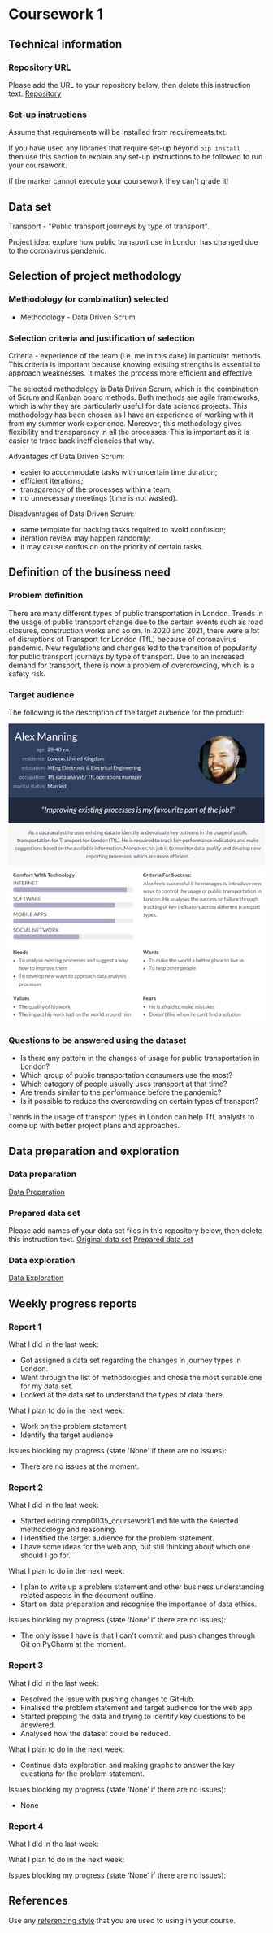 # Coursework 1

## Technical information
### Repository URL
Please add the URL to your repository below, then delete this instruction text.
[Repository](https://github.com/ucl-comp0035/coursework-1-azhar-nurgaliyeva)

### Set-up instructions

Assume that requirements will be installed from requirements.txt.

If you have used any libraries that require set-up beyond `pip install ...` then use this section to explain any set-up
instructions to be followed to run your coursework.

If the marker cannot execute your coursework they can't grade it!

## Data set
Transport - "Public transport journeys by type of transport".

Project idea: explore how public transport use in London has changed due to the coronavirus pandemic.

## Selection of project methodology
### Methodology (or combination) selected
- Methodology - Data Driven Scrum

### Selection criteria and justification of selection
Criteria - experience of the team (i.e. me in this case) in particular methods.
This criteria is important because knowing existing strengths is essential to approach weaknesses.
It makes the process more efficient and effective.

The selected methodology is Data Driven Scrum, which is the combination of Scrum and Kanban board methods.
Both methods are agile frameworks, which is why they are particularly useful for data science projects.
This methodology has been chosen as I have an experience of working with it from my summer work experience.
Moreover, this methodology gives flexibility and transparency in all the processes.
This is important as it is easier to trace back inefficiencies that way.

Advantages of Data Driven Scrum:
- easier to accommodate tasks with uncertain time duration;
- efficient iterations;
- transparency of the processes within a team;
- no unnecessary meetings (time is not wasted).

Disadvantages of Data Driven Scrum:
- same template for backlog tasks required to avoid confusion;
- iteration review may happen randomly;
- it may cause confusion on the priority of certain tasks.

## Definition of the business need
### Problem definition
There are many different types of public transportation in London.
Trends in the usage of public transport change due to the certain events such as road closures, construction works and so on.
In 2020 and 2021, there were a lot of disruptions of Transport for London (TfL) because of coronavirus pandemic.
New regulations and changes led to the transition of popularity for public transport journeys by type of transport.
Due to an increased demand for transport, there is now a problem of overcrowding, which is a safety risk.


### Target audience
The following is the description of the target audience for the product:

![persona_target](persona.png)

### Questions to be answered using the dataset
- Is there any pattern in the changes of usage for public transportation in London?
- Which group of public transportation consumers use the most?
- Which category of people usually uses transport at that time?
- Are trends similar to the performance before the pandemic?
- Is it possible to reduce the overcrowding on certain types of transport?

Trends in the usage of transport types in London can help TfL analysts to come up with better project plans and approaches.


## Data preparation and exploration
### Data preparation

[Data Preparation](data_preparation.py)

### Prepared data set
Please add names of your data set files in this repository below, then delete this instruction text.
[Original data set]()
[Prepared data set]()

### Data exploration

[Data Exploration]()

## Weekly progress reports

### Report 1
What I did in the last week:
- Got assigned a data set regarding the changes in journey types in London. 
- Went through the list of methodologies and chose the most suitable one for my data set. 
- Looked at the data set to understand the types of data there.

What I plan to do in the next week:
- Work on the problem statement
- Identify tha target audience

Issues blocking my progress (state 'None' if there are no issues):
- There are no issues at the moment.

### Report 2
What I did in the last week:
- Started editing comp0035_coursework1.md file with the selected methodology and reasoning. 
- I identified the target audience for the problem statement. 
- I have some ideas for the web app, but still thinking about which one should I go for.

What I plan to do in the next week:
- I plan to write up a problem statement and other business understanding related aspects in the document outline. 
- Start on data preparation and recognise the importance of data ethics.

Issues blocking my progress (state ‘None’ if there are no issues):
- The only issue I have is that I can't commit and push changes through Git on PyCharm at the moment.

### Report 3
What I did in the last week:
- Resolved the issue with pushing changes to GitHub.
- Finalised the problem statement and target audience for the web app. 
- Started prepping the data and trying to identify key questions to be answered. 
- Analysed how the dataset could be reduced.

What I plan to do in the next week:
- Continue data exploration and making graphs to answer the key questions for the problem statement.

Issues blocking my progress (state ‘None’ if there are no issues):
- None

### Report 4
What I did in the last week:


What I plan to do in the next week:


Issues blocking my progress (state ‘None’ if there are no issues):


## References
Use any [referencing style](https://library-guides.ucl.ac.uk/referencing-plagiarism/referencing-styles) that you are
used to using in your course.
